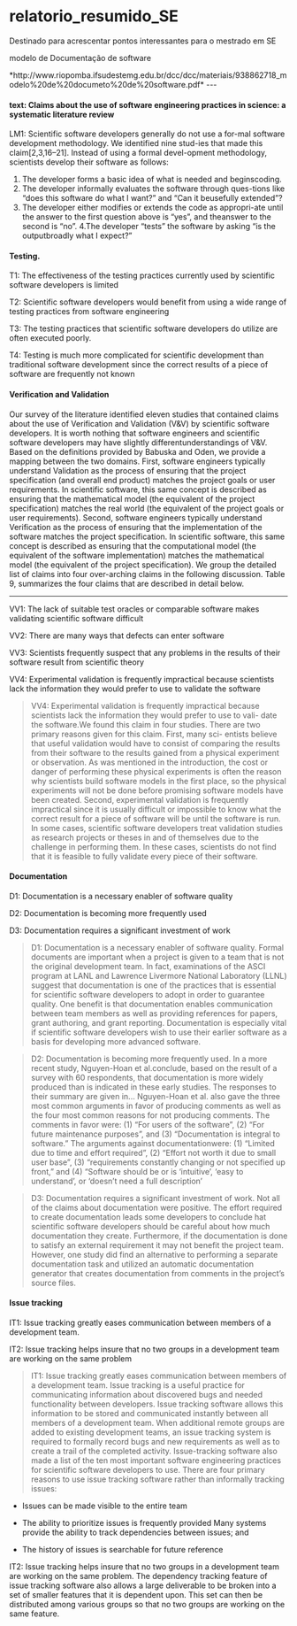 # relatorio_resumido_SE
Destinado para acrescentar pontos interessantes para o mestrado em SE

<p> modelo de Documentação de software</p>
*http://www.riopomba.ifsudestemg.edu.br/dcc/dcc/materiais/938862718_modelo%20de%20documeto%20de%20software.pdf*
---

#### text: Claims about the use of software engineering practices in science: a systematic literature review

<p>LM1: Scientific software developers generally do not use a for-mal software development methodology.
We identified nine stud-ies that made this claim[2,3,16–21]. Instead of using a formal devel-opment methodology,
scientists develop their software as follows:</p>

1. The developer forms a basic idea of what is needed and beginscoding.
2. The developer informally evaluates the software through ques-tions like “does this software do what I want?” and
“Can it beusefully extended”?
3. The developer either modifies or extends the code as appropri-ate until the answer to the first question above is
“yes”, and theanswer to the second is “no”.
4.The developer “tests” the software by asking “is the outputbroadly what I expect?”

#### Testing.

T1: The effectiveness of the testing practices currently used by scientific software developers is limited

T2: Scientific software developers would benefit from using a wide range of testing practices from software engineering

T3: The testing practices that scientific software developers do utilize are often executed poorly.

T4: Testing is much more complicated for scientific development than traditional software development since the correct results of a piece of software are frequently not known

####  Verification and Validation

Our survey of the literature identified eleven studies that contained claims about the use of Verification and Validation (V&V) by
scientific software developers. It is worth nothing that software engineers and scientific software developers may have slightly differentunderstandings of V&V. Based on the definitions provided by Babuska and Oden, we provide a mapping between the two domains.
First, software engineers typically understand Validation as the process of ensuring that the project specification (and overall end
product) matches the project goals or user requirements. In scientific software, this same concept is described as ensuring that the
mathematical model (the equivalent of the project specification) matches the real world (the equivalent of the project goals or user
requirements). 
Second, software engineers typically understand Verification as the process of ensuring that the implementation of the software
matches the project specification. In scientific software, this same concept is described as ensuring that the computational model (the
equivalent of the software implementation) matches the mathematical model (the equivalent of the project specification).
We group the detailed list of claims into four over-arching claims in the following discussion.
Table 9, summarizes the four claims that are described in detail below.

--------------------
VV1: The lack of suitable test oracles or comparable software makes validating scientific software difficult

VV2: There are many ways that defects can enter software

VV3: Scientists frequently suspect that any problems in the results of their software result from scientific theory

VV4: Experimental validation is frequently impractical because scientists lack the information they would prefer to use to validate the
software 

 > VV4: Experimental validation is frequently impractical because scientists lack the information they would prefer to use to vali-
date the software.We found this claim in four studies. There are two primary reasons given for this claim. First, many sci-
entists believe that useful validation would have to consist of comparing the results from their software to the results gained from a
physical experiment or observation. As was mentioned in the introduction, the cost or danger of performing these physical experiments is often the reason why scientists build software models in the first place, so the physical experiments will not be done before promising software models have been created. Second, experimental validation is frequently impractical since it is usually difficult or impossible to know what the correct result for a piece of software will be until the software is run. In some cases, scientific software 
developers treat validation studies as research projects or theses in and of themselves due to the challenge in performing them. In these cases, scientists do not find that it is feasible to fully validate every piece of their software.

#### Documentation


D1: Documentation is a necessary enabler of software quality

D2: Documentation is becoming more frequently used

D3: Documentation requires a significant investment of work


> D1: Documentation is a necessary enabler of software quality. Formal documents are important when a project is given to a team
that is not the original development team. In fact, examinations of the ASCI program at LANL and Lawrence Livermore National Laboratory (LLNL) suggest that documentation is one of the practices that is essential for scientific software developers to adopt in order to guarantee quality. One benefit is that documentation enables communication between team members as well as providing references for papers, grant authoring, and grant reporting. Documentation is especially vital if scientific software developers wish to use their earlier software as a basis for developing more advanced software.

> D2: Documentation is becoming more frequently used. In a more recent study, Nguyen-Hoan et al.conclude, based on the result of a survey with 60 respondents, that documentation is more widely produced than is indicated in these early studies. The responses to their summary are given in... Nguyen-Hoan et al. also gave the three most common arguments in favor of producing comments as well as the four most common reasons for not producing comments. The comments in favor were: (1) “For users of the software”, (2) “For future maintenance purposes”, and (3) “Documentation is integral to software.” The arguments against documentationwere: (1) “Limited due to time and effort required”, (2) “Effort not worth it due to small user base”, (3) “requirements constantly changing or not specified up front,” and (4) “Software should be or is ‘intuitive’, ‘easy to understand’, or ‘doesn’t need a full description’

> D3: Documentation requires a significant investment of work. Not all of the claims about documentation were positive. The effort
required to create documentation leads some developers to conclude hat scientific software developers should be careful about how much
documentation they create. Furthermore, if the documentation is done to satisfy an external requirement it may not benefit
the project team. However, one study did find an alternative to performing a separate documentation task and utilized an automatic documentation generator that creates documentation from comments in the project’s source files.

#### Issue tracking

IT1: Issue tracking greatly eases communication between members of a development team.

IT2: Issue tracking helps insure that no two groups in a development team are working on the same problem

> IT1: Issue tracking greatly eases communication between members of a development team. Issue tracking is a useful practice
for communicating information about discovered bugs and needed functionality between developers. Issue tracking software allows this
information to be stored and communicated instantly between all members of a development team. When additional remote groups
are added to existing development teams, an issue tracking system is required to formally record bugs and new requirements as well as
to create a trail of the completed activity. Issue-tracking software also made a list of the ten most important software engineering
practices for scientific software developers to use. There are four primary reasons to use issue tracking software rather than informally tracking issues:

+ Issues can be made visible to the entire team

+ The ability to prioritize issues is frequently provided Many systems provide the ability to track dependencies between 
issues; and

+ The history of issues is searchable for future reference

IT2: Issue tracking helps insure that no two groups in a development team are working on the same problem.
The dependency tracking feature of issue tracking software also allows a large deliverable to be broken into a set of smaller features that it is dependent upon. This set can then be distributed among various groups so that no two groups are working on the same feature.


